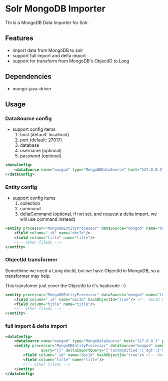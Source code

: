 # Solr MongoDB Importer
Thi is a MongoDB Data Importer for Solr.

## Features
* import data from MongoDB to solr
* support full import and delta import 
* support for transform from MongoDB's ObjectID to Long

## Dependencies
* mongo-java-driver

## Usage

### DataSource config
* support config items
	1. host (default: localhost)
	1. port (default: 27017)
	1. database
	1. username (optional)
	1. password (optional)

```xml
<dataConfig>
	<dataSource name="mongod" type="MongoDBDataSource" host="127.0.0.1" port="27017" database="example" />
</dataConfig>
```

### Entity config
* support config items
	1. collection
	1. command
	1. deltaCommand (optional, if not set, and request a delta import, we will use command instead)
	
```xml
<entity processor="MongoDBEntityProcessor" dataSource="mongod" name="test" collection="coll" query="{}">
	<field column="_id" name="docId"/>
	<field column="title" name="title"/>
	<!-- other fileds -->
</entity>
```

### ObjectId transformer
Somethime we need a Long docId, but we have ObjectId in MongoDB, so a transformer may help.

This transfomer just cover the ObjectId to it's hashcode :-)

```xml
<entity processor="MongoDBEntityProcessor" dataSource="mongod" name="test" collection="coll" query="{}">
	<field column="_id" name="docId" hashObjectId="true"/> <!-- docId has long type-->
	<field column="title" name="title"/>
	<!-- other fileds -->
</entity>
```

### full import & delta import
```xml
<dataConfig>
	<dataSource name="mongod" type="MongoDataSource" host="127.0.0.1" port="27017" database="example" />
	<entity processor="MongoDBEntityProcessor" dataSource="mongod" name="test" collection="coll" processor="MongoDBEntityProcessor" dataSource="mongod" collection="p_movie"
				query="{}" deltaImportQuery="{'lastmodified':{'$gt':{'$date':'${dataimporter.last_index_time}'}}}" deltaQuery="{'lastmodified':{'$lt':{'$date':'${dataimporter.last_index_time}'}}}" >
		<field column="_id" name="docId" hashObjectId="true"/> <!-- docId has long type-->
		<field column="title" name="title"/>
		<!-- other fileds -->
	</entity>
</dataConfig>
```

